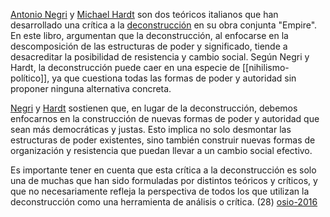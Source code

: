  [Antonio Negri](antonio-negri) y [Michael Hardt](michael-hardt) son dos teóricos italianos que han desarrollado una crítica a la [deconstrucción](deconstrucción.md) en su obra conjunta "Empire". En este libro, argumentan que la deconstrucción, al enfocarse en la descomposición de las estructuras de poder y significado, tiende a desacreditar la posibilidad de resistencia y cambio social. Según Negri y Hardt, la deconstrucción puede caer en una especie de [[nihilismo-político]], ya que cuestiona todas las formas de poder y autoridad sin proponer ninguna alternativa concreta.

[Negri](antonio-negri) y [Hardt](michael-hardt) sostienen que, en lugar de la deconstrucción, debemos enfocarnos en la construcción de nuevas formas de poder y autoridad que sean más democráticas y justas. Esto implica no solo desmontar las estructuras de poder existentes, sino también construir nuevas formas de organización y resistencia que puedan llevar a un cambio social efectivo.

Es importante tener en cuenta que esta crítica a la deconstrucción es solo una de muchas que han sido formuladas por distintos teóricos y críticos, y que no necesariamente refleja la perspectiva de todos los que utilizan la deconstrucción como una herramienta de análisis o crítica. (28) [osio-2016](osio-2016.md)